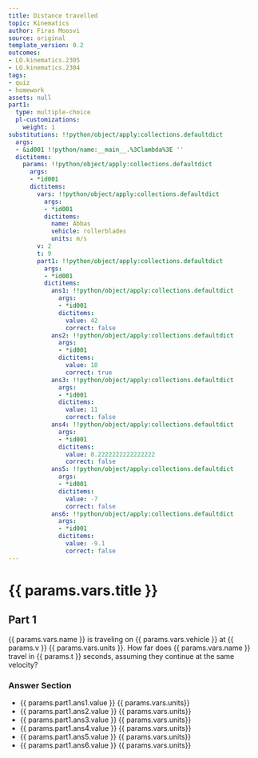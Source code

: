 ```yaml
---
title: Distance travelled
topic: Kinematics
author: Firas Moosvi
source: original
template_version: 0.2
outcomes:
- LO.kinematics.2305
- LO.kinematics.2304
tags:
- quiz
- homework
assets: null
part1:
  type: multiple-choice
  pl-customizations:
    weight: 1
substitutions: !!python/object/apply:collections.defaultdict
  args:
  - &id001 !!python/name:__main__.%3Clambda%3E ''
  dictitems:
    params: !!python/object/apply:collections.defaultdict
      args:
      - *id001
      dictitems:
        vars: !!python/object/apply:collections.defaultdict
          args:
          - *id001
          dictitems:
            name: Abbas
            vehicle: rollerblades
            units: m/s
        v: 2
        t: 9
        part1: !!python/object/apply:collections.defaultdict
          args:
          - *id001
          dictitems:
            ans1: !!python/object/apply:collections.defaultdict
              args:
              - *id001
              dictitems:
                value: 42
                correct: false
            ans2: !!python/object/apply:collections.defaultdict
              args:
              - *id001
              dictitems:
                value: 18
                correct: true
            ans3: !!python/object/apply:collections.defaultdict
              args:
              - *id001
              dictitems:
                value: 11
                correct: false
            ans4: !!python/object/apply:collections.defaultdict
              args:
              - *id001
              dictitems:
                value: 0.2222222222222222
                correct: false
            ans5: !!python/object/apply:collections.defaultdict
              args:
              - *id001
              dictitems:
                value: -7
                correct: false
            ans6: !!python/object/apply:collections.defaultdict
              args:
              - *id001
              dictitems:
                value: -9.1
                correct: false
---
```

# {{ params.vars.title }}
## Part 1

{{ params.vars.name }} is traveling on {{ params.vars.vehicle }} at {{ params.v }} {{ params.vars.units }}.
How far does {{ params.vars.name }} travel in {{ params.t }} seconds, assuming they continue at the same velocity?

### Answer Section

- {{ params.part1.ans1.value }} {{ params.vars.units}}
- {{ params.part1.ans2.value }} {{ params.vars.units}}
- {{ params.part1.ans3.value }} {{ params.vars.units}}
- {{ params.part1.ans4.value }} {{ params.vars.units}}
- {{ params.part1.ans5.value }} {{ params.vars.units}}
- {{ params.part1.ans6.value }} {{ params.vars.units}}
